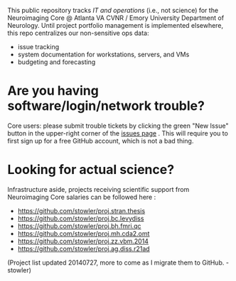 This public repository tracks *IT and operations* (i.e., not science) for the Neuroimaging Core @ Atlanta VA CVNR / Emory University Department of Neurology. Until project portfolio management is implemented elsewhere, this repo centralizes our non-sensitive ops data:
  - issue tracking
  - system documentation for workstations, servers, and VMs
  - budgeting and forecasting


Are you having software/login/network trouble?
================================
Core users: please submit trouble tickets by clicking the green "New Issue" button in the upper-right corner of the [issues page](http://j.mp/brokenbrain) . This will require you to first sign up for a free GitHub account, which is not a bad thing.


Looking for actual science?
===============================
Infrastructure aside, projects receiving scientific support from Neuroimaging Core salaries can be followed here :

- https://github.com/stowler/proj.stran.thesis
- https://github.com/stowler/proj.bc.levydiss
- https://github.com/stowler/proj.bh.fmri.qc
- https://github.com/stowler/proj.mh.cda2.omt
- https://github.com/stowler/proj.zz.vbm.2014
- https://github.com/stowler/proj.ag.diss.r21ad

(Project list updated 20140727, more to come as I migrate them to GitHub. -stowler)

